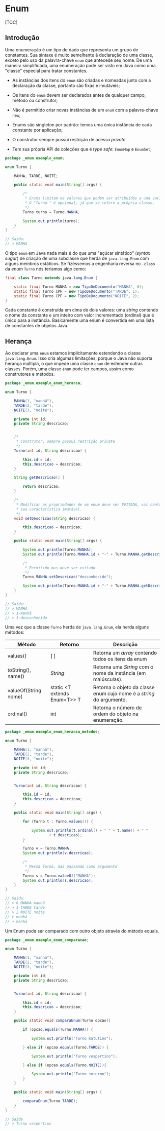 # Enum

[TOC]

## Introdução

Uma enumeração é um tipo de dado que representa um grupo de constantes. Sua sintaxe é muito semelhante à declaração de uma classe, exceto pelo uso da palavra-chave `enum` que antecede seu nome. De uma maneira simplificada, uma enumeração pode ser visto em Java como uma "classe" especial para tratar constantes.

<div class='importante'>

* As instâncias dos itens do `enum` são criadas e nomeadas junto com a declaração da classe, portanto são fixas e imutáveis;

* Os itens do `enum` devem ser declarados antes de qualquer campo, método ou construtor;

* Não é permitido criar novas instâncias de um `enum` com a palavra-chave `new`;

* Enums são singleton por padrão: temos uma única instância de cada constante por aplicação;

* O construtor sempre possui restrição de acesso *private*.

* Tem sua própria API de coleções que é *type safe*: `EnumMap` e `EnumSet`;

</div>

```java
package _enum.exemplo_enum;

enum Turno {

    MANHA, TARDE, NOITE;

    public static void main(String[] args) {

        /*
         * Enums limitam os valores que podem ser atribuídos a uma variável.
         * O "Turno." é opcional, já que se refere a própria classe.
         */
        Turno turno = Turno.MANHA;

        System.out.println(turno);
    }
}

// Saida:
// > MANHA
```

O tipo `enum` em Java nada mais é do que uma "açúcar sintático" (*syntax sugar*) de criação de uma subclasse que herda de `java.lang.Enum` com alguns membros estáticos. Se fizéssemos a engenharia reversa no `.class` da *enum* `Turno` nós teríamos algo como:

```java
final class Turno extends java.lang.Enum {

    static final Turno MANHA = new TipoDeDocumento("MANHA", 0);
    static final Turno CPF = new TipoDeDocumento("TARDE", 1);
    static final Turno CPF = new TipoDeDocumento("NOITE", 2);
}
```

Cada constante é construída em cima de dois valores: uma *string* contendo o nome da constante e um inteiro com valor incrementado (ordinal) que é único para a instância. Basicamente uma enum é convertida em uma lista de constantes de objetos Java.

## Herança

Ao declarar uma `enum` estamos implicitamente estendendo a classe `java.lang.Enum`. Isso cria algumas limitações, porque o Java não suporta herança múltipla, o que impede uma classe `enum` de estender outras classes. Porém, uma classe `enum` pode ter campos, assim como construtores e métodos.

```java
package _enum.exemplo_enum_heranca;

enum Turno {

    MANHA(1, "manhã"),
    TARDE(2, "tarde"),
    NOITE(3, "noite");

    private int id;
    private String descricao;


    /*
     * Construtor, sempre possui restrição private
     */
    Turno(int id, String descricao) {

        this.id = id;
        this.descricao = descricao;
    }

    String getDescricao() {

        return descricao;
    }

    /*
     * Modificar as propriedades de um enum deve ser EVITADA, vai contra a
     * sua característica imutável.
     */
    void setDescricao(String descricao) {

        this.descricao = descricao;
    }

    public static void main(String[] args) {

        System.out.println(Turno.MANHA);
        System.out.println(Turno.MANHA.id + "-" + Turno.MANHA.getDescricao());

        /*
         * Permitido mas deve ser evitado
         */
        Turno.MANHA.setDescricao("desconhecido");

        System.out.println(Turno.MANHA.id + "-" + Turno.MANHA.getDescricao());
    }
}

// Saida:
// > MANHA
// > 1-manhã
// > 1-desconhecido
```

Uma vez que a classe `Turno` herda de `java.lang.Enum`, ela herda alguns métodos:

| Método               | Retorno                          | Descrição                                                            |
| -------------------- | -------------------------------- | -------------------------------------------------------------------- |
| values()             | [ ]                              | Retorna um *array* contendo todos os itens da enum                   |
| toString(), name()   | *String*                         | Retorna uma *String* com o nome da instância (em maiúsculas).        |
| valueOf(String nome) | static \<T extends Enum\<T\>\> T | Retorna o objeto da classe enum cujo nome é a *string* do argumento. |
| ordinal()            | int                              | Retorna o número de ordem do objeto na enumeração.                   |

```java
package _enum.exemplo_enum_heranca_metodos;

enum Turno {

    MANHA(1, "manhã"),
    TARDE(2, "tarde"),
    NOITE(3, "noite");

    private int id;
    private String descricao;


    Turno(int id, String descricao) {

        this.id = id;
        this.descricao = descricao;
    }

    public static void main(String[] args) {

        for (Turno t : Turno.values()) {

            System.out.println(t.ordinal() + " " + t.name() + " "
                    + t.descricao);
        }

        Turno v = Turno.MANHA;
        System.out.println(v.descricao);

        /*
         * Mesma forma, mas passando como argumento
         */
        Turno s = Turno.valueOf("MANHA");
        System.out.println(s.descricao);
    }
}

// Saida:
// > 0 MANHA manhã
// > 1 TARDE tarde
// > 2 NOITE noite
// > manhã
// > manhã
```

Um Enum pode ser comparado com outro objeto através do método equals.

```java
package _enum.exemplo_enum_comparacao;

enum Turno {

    MANHA(1, "manhã"),
    TARDE(2, "tarde"),
    NOITE(3, "noite");

    private int id;
    private String descricao;


    Turno(int id, String descricao) {

        this.id = id;
        this.descricao = descricao;
    }

    public static void comparaEnum(Turno opcao){

        if (opcao.equals(Turno.MANHA)) {

            System.out.println("Turno matutino");

        } else if (opcao.equals(Turno.TARDE)) {

            System.out.println("Turno vespertino");

        } else if (opcao.equals(Turno.NOITE)){

            System.out.println("Turno noturno");
        }
    }

    public static void main(String[] args) {

        comparaEnum(Turno.TARDE);
    }
}

// Saida
// > Turno vespertino
```

